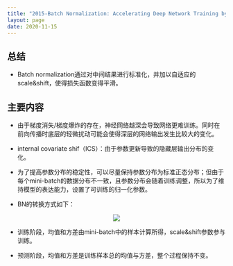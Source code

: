 ```yaml
---
title: "2015-Batch Normalization: Accelerating Deep Network Training by Reducing Internal Covariate Shift"
layout: page
date: 2020-11-15
---
```



## 总结

- Batch normalization通过对中间结果进行标准化，并加以自适应的scale&shift，使得损失函数变得平滑。

## 主要内容

- 由于梯度消失/梯度爆炸的存在，神经网络越深会导致网络更难训练。同时在前向传播时底层的轻微扰动可能会使得深层的网络输出发生比较大的变化。

- internal covariate shif（ICS）：由于参数更新导致的隐藏层输出分布的变化。

- 为了提高参数分布的稳定性，可以尽量保持参数分布为标准正态分布；但由于每个mini-batch的数据分布不一致，且参数分布会随着训练调整，所以为了维持模型的表达能力，设置了可训练的归一化参数。

- BN的转换方式如下：
<div style="text-align: center"><img src="/wiki/attach/images/BN-01.png" style="max-width:600px"></div>

- 训练阶段，均值和方差由mini-batch中的样本计算所得，scale&shift参数参与训练。

- 预测阶段，均值和方差是训练样本总的均值与方差，整个过程保持不变。


